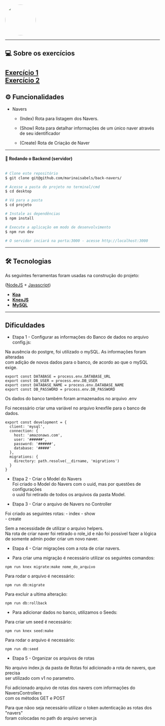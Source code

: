  <img style="border-radius: 50%;" src="https://raw.githubusercontent.com/marinaisabels/teste-navedex/master/logo.png" width="100px;" alt=""/>


_____
## 💻 Sobre os exercícios
**[Exercício 1](https://docs.google.com/document/d/1p3Nm2wo6FRpTWeo0wETEVUzGTp8_30Gkp0VWNFu4h6Y/edit?ts=5f593ac8)** <br>
**[Exercício 2](https://docs.google.com/document/d/1Kxze58Hm_yazWPEeUjpaCJJwPdtHx-Y937z_oeav410/edit)**
---

## ⚙️ Funcionalidades

- Navers

     - (Index) Rota para listagem dos Navers.

     - (Show) Rota para detalhar informações de um único naver através de seu identificador

     - (Create) Rota de Criação de Naver

---


#### 🎲 Rodando o Backend (servidor)

```bash

# Clone este repositório
$ git clone git@github.com/marinaisabels/back-navers/

# Acesse a pasta do projeto no terminal/cmd
$ cd desktop

# Vá para a pasta 
$ cd projeto

# Instale as dependências
$ npm install

# Execute a aplicação em modo de desenvolvimento
$ npm run dev

# O servidor inciará na porta:3000 - acesse http://localhost:3000

```

---

## 🛠 Tecnologias

As seguintes ferramentas foram usadas na construção do projeto:
 
([NodeJS](https://nodejs.org/en/)  +  [Javascript](https://www.typescriptlang.org/))

-   **[Koa](https://koajs.com/)**
-   **[KnexJS](http://knexjs.org/)**
-   **[MySQL](https://dev.mysql.com/doc/)**
---


## Dificuldades 

-    Etapa 1 - Configurar as informações do Banco de dados no arquivo config.js:<br>

 Na ausência do postgre, foi utilizado o mySQL. As informações foram alteradas <br>
 com adição de novos dados para o banco, de acordo ao que o mySQL exige. 

```
export const DATABASE = process.env.DATABASE_URL 
export const DB_USER = process.env.DB_USER 
export const DATABASE_NAME = process.env.DATABASE_NAME 
export const DB_PASSWORD = process.env.DB_PASSWORD 

``` 
Os dados do banco também foram armazenados no arquivo .env<br>

Foi necessário criar uma variável no arquivo knexfile para o banco de dados.<br>
```
export const development = {
  client: 'mysql',
  connection: {
    host: 'amazonaws.com',
    user: '######',
    password: '######',
    database: '#####'
  },
  migrations: {
    directory: path.resolve(__dirname, 'migrations')
  }
}

```


-   Etapa 2 - Criar o Model do Navers<br>
Foi criado o Model do Navers com o uuid, mas por questões de configurações<br>
o uuid foi retirado de todos os arquivos da pasta Model.<br>

-   Etapa 3 - Criar o arquivo de Navers no Controller<br>

Foi criado as seguintes rotas:
    -    index
    -    show    
    -    create

Sem a necessidade de utilizar o arquivo helpers.<br>
Na rota de criar naver foi retirado o role_id e não 
foi possivel fazer a lógica de somente admin poder criar um novo naver.

-   Etapa 4 - Criar migrações com a rota de criar navers.<br>

-   Para criar uma migração é necessário utilizar os seguintes comandos:<br>

```
npm run knex migrate:make nome_do_arquivo

```

Para rodar o arquivo é necessário:

```
npm run db:migrate

```

Para excluir a ultima alteração:

```
npm run db:rollback

```

-   Para adicionar dados no banco, utilizamos o Seeds:

Para criar um seed é necessário:

```
npm run knex seed:make

```

Para rodar o arquivo é necessário:

```
npm run db:seed
```

-   Etapa 5 - Organizar os arquivos de rotas <br>

No arquivo index.js da pasta de Rotas foi adicionado a rota de navers, que precisa <br>
ser utilizado com v1 no parametro.

Foi adicionado arquivo de rotas dos navers com informações do NaversControllers<br>
com os métodos GET e POST

Para que nãoo seja necessário utilizar o token autenticação as rotas dos "navers" <br>
foram colocadas no path do arquivo server.js




